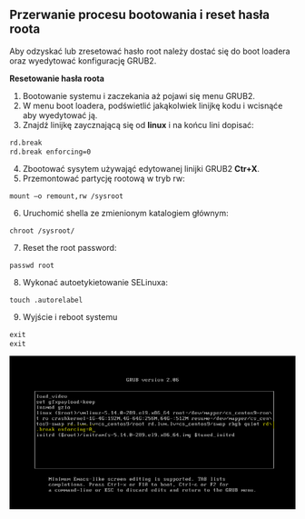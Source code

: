 ## Przerwanie procesu bootowania i reset hasła roota

Aby odzyskać lub zresetować hasło root należy dostać się do boot loadera oraz wyedytować konfigurację GRUB2.

**Resetowanie hasła roota**

1. Bootowanie systemu i zaczekania aż pojawi się menu GRUB2.
2. W menu boot loadera, podświetlić jakąkolwiek linijkę kodu i wcisnąć<kbd>e</kbd> aby wyedytować ją.
3. Znajdź linijkę zaycznającą się od **linux** i na końcu lini dopisać:
```
rd.break
rd.break enforcing=0
```
4. Zbootować sysytem używająć edytowanej linijki GRUB2 **Ctr+X**.
5. Przemontować partycję rootową w tryb rw:
```
mount –o remount,rw /sysroot
```
6. Uruchomić shella ze zmienionym katalogiem głównym:
```
chroot /sysroot/
```
7. Reset the root password:
```
passwd root
```
8. Wykonać autoetykietowanie SELinuxa:
```
touch .autorelabel
```
9. Wyjście i reboot systemu
```
exit
exit
```

![RD BREAK](rdbreak.png)
